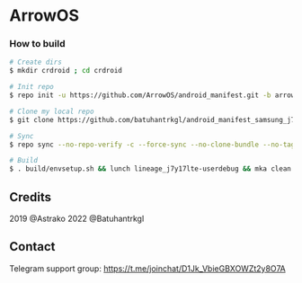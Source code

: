 # ArrowOS

### How to build ###

```bash
# Create dirs
$ mkdir crdroid ; cd crdroid

# Init repo
$ repo init -u https://github.com/ArrowOS/android_manifest.git -b arrow-11.0

# Clone my local repo
$ git clone https://github.com/batuhantrkgl/android_manifest_samsung_j7y17lte.git -b arrow-os-test .repo/local_manifests

# Sync
$ repo sync --no-repo-verify -c --force-sync --no-clone-bundle --no-tags --optimized-fetch --prune -j`nproc`

# Build
$ . build/envsetup.sh && lunch lineage_j7y17lte-userdebug && mka clean && mka api-stubs-docs && mka hiddenapi-lists-docs && mka system-api-stubs-docs && mka test-api-stubs-docs && mka bacon -j`nproc`
```

## Credits
2019 @Astrako
2022 @Batuhantrkgl

## Contact
Telegram support group: https://t.me/joinchat/D1Jk_VbieGBXOWZt2y8O7A
